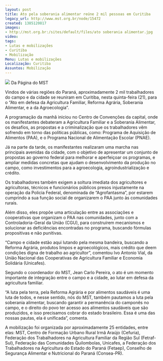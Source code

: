 ```yaml
---
layout: post
title: Ato pela soberania alimentar reúne 2 mil pessoas em Curitiba
legacy_url: http://www.mst.org.br/node/15472
created: 1385120817
images:
- http://mst.org.br:/sites/default/files/ato soberania alimentar.jpg
video: 
tags:
- Lutas e mobilizações
- Curitiba
- Mobilização
Menu: Lutas e mobilizações
Localização: Curitiba
Assuntos: Mobilização
---
```



![](/sites/default/files/ato%20soberania%20alimentar.jpg)
Da Página do MST

Vindos de várias regiões do Paraná, aproximadamente 2 mil trabalhadores do campo e da cidade se reuniram em Curitiba, nesta quinta-feira (21), para o “Ato em defesa da Agricultura Familiar, Reforma Agrária, Soberania Alimentar, e a da Agroecologia”.      

A programação da manhã iniciou no Centro de Convenções da capital, onde os manifestantes debateram a Agricultura Familiar e a Soberania Alimentar, os desafios, as propostas e a criminalização que os trabalhadores vêm sofrendo em torno das políticas públicas, como: Programa de Aquisição de Alimentos (PAA), e o Programa Nacional de Alimentação Escolar (PNAE).    

Já na parte da tarde, os manifestantes realizaram uma marcha nas principais avenidas da cidade, com o objetivo de apresentar um conjunto de propostas ao governo federal para melhorar e aperfeiçoar os programas, e ampliar medidas concretas que ajudam o desenvolvimento da produção no campo, como investimentos para a agroecologia, agroindustrialização e crédito.    

Os trabalhadores também exigem a soltura imediata dos agricultores e agricultoras, técnicos e funcionários públicos presos injustamente na operação da Policia Federal, denominada de “Agrofantasma”, por estarem cumprindo a sua função social de organizarem o PAA junto às comunidades rurais.    

Além disso, eles propõe uma articulação entre as associações e cooperativas que organizam o PAA nas comunidades, junto com a Controladoria-Geral da União (CGU), para construírem mecanismos e solucionar as deficiências encontradas no programa, buscando fórmulas propositivas e não punitivas.    

“Campo e cidade estão aqui lutando pela mesma bandeira, buscando a Reforma Agrária, produtos limpos e agroecológicos, mais crédito que deem condições digna de trabalho ao agricultor”, comentou Ivo Antonio Vial, da União Nacional das Cooperativas de Agricultura Familiar e Economia Solidária (Unicafes).    

Segundo o coordenador do MST, Jean Carlo Pereira, o ato é um momento importante de integração entre o campo e a cidade, ao lutar em defesa da agricultura familiar.    

“A luta pela terra, pela Reforma Agrária e por alimentos saudáveis é uma luta de todos, e nesse sentido, nós do MST, também pautamos a luta pela soberania alimentar, buscando garantir a permanência do camponês no campo, e o direito do povo ter acesso aos alimentos saudáveis que são produzidos, e isso precisamos cobrar do estado brasileiro. Essa é uma das nossas pautas, ela é unificada”, comenta.    

A mobilização foi organizada por aproximadamente 25 entidades, entre elas: MST, Centro de Formação Urbano Rural Irmã Araújo (Cefuria), Federação dos Trabalhadores na Agricultura Familiar da Região Sul (Fetraf-Sul), Federação das Comunidades Quilombolas, Unicafes, a Federação dos Trabalhadores na Agricultura do Estado do Paraná (Fetaep), Conselho de Segurança Alimentar e Nutricional do Paraná (Consea-PR).
 
